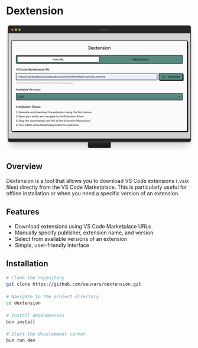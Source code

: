 # Dextension

![Dextension Screenshot](/public/dextension-screenshot.png)

## Overview

Dextension is a tool that allows you to download VS Code extensions (.vsix files) directly from the VS Code Marketplace. This is particularly useful for offline installation or when you need a specific version of an extension.

## Features

- Download extensions using VS Code Marketplace URLs
- Manually specify publisher, extension name, and version
- Select from available versions of an extension
- Simple, user-friendly interface

## Installation

```bash
# Clone the repository
git clone https://github.com/oeuvars/dextension.git

# Navigate to the project directory
cd dextension

# Install dependencies
bun install

# Start the development server
bun run dev
